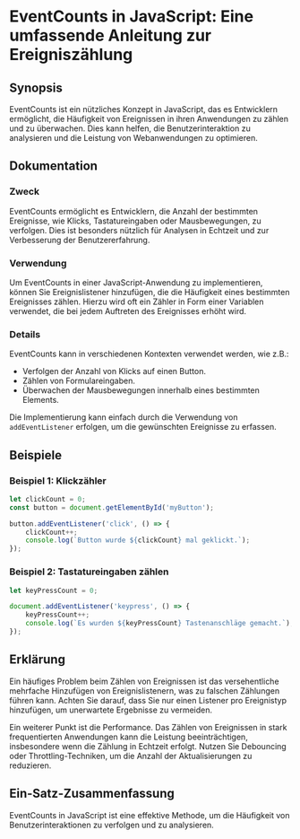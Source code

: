 <!--
Meta Description: # EventCounts in JavaScript: Eine umfassende Anleitung zur Ereigniszählung ## Synopsis EventCounts ist ein nützliches Konzept in JavaScript, das es En...
Meta Keywords: die, von, eventcounts, javascript, zählen
-->

# EventCounts in JavaScript: Eine umfassende Anleitung zur Ereigniszählung

## Synopsis
EventCounts ist ein nützliches Konzept in JavaScript, das es Entwicklern ermöglicht, die Häufigkeit von Ereignissen in ihren Anwendungen zu zählen und zu überwachen. Dies kann helfen, die Benutzerinteraktion zu analysieren und die Leistung von Webanwendungen zu optimieren.

## Dokumentation
### Zweck
EventCounts ermöglicht es Entwicklern, die Anzahl der bestimmten Ereignisse, wie Klicks, Tastatureingaben oder Mausbewegungen, zu verfolgen. Dies ist besonders nützlich für Analysen in Echtzeit und zur Verbesserung der Benutzererfahrung.

### Verwendung
Um EventCounts in einer JavaScript-Anwendung zu implementieren, können Sie Ereignislistener hinzufügen, die die Häufigkeit eines bestimmten Ereignisses zählen. Hierzu wird oft ein Zähler in Form einer Variablen verwendet, die bei jedem Auftreten des Ereignisses erhöht wird.

### Details
EventCounts kann in verschiedenen Kontexten verwendet werden, wie z.B.:
- Verfolgen der Anzahl von Klicks auf einen Button.
- Zählen von Formulareingaben.
- Überwachen der Mausbewegungen innerhalb eines bestimmten Elements.

Die Implementierung kann einfach durch die Verwendung von `addEventListener` erfolgen, um die gewünschten Ereignisse zu erfassen.

## Beispiele
### Beispiel 1: Klickzähler
```javascript
let clickCount = 0;
const button = document.getElementById('myButton');

button.addEventListener('click', () => {
    clickCount++;
    console.log(`Button wurde ${clickCount} mal geklickt.`);
});
```

### Beispiel 2: Tastatureingaben zählen
```javascript
let keyPressCount = 0;

document.addEventListener('keypress', () => {
    keyPressCount++;
    console.log(`Es wurden ${keyPressCount} Tastenanschläge gemacht.`);
});
```

## Erklärung
Ein häufiges Problem beim Zählen von Ereignissen ist das versehentliche mehrfache Hinzufügen von Ereignislistenern, was zu falschen Zählungen führen kann. Achten Sie darauf, dass Sie nur einen Listener pro Ereignistyp hinzufügen, um unerwartete Ergebnisse zu vermeiden.

Ein weiterer Punkt ist die Performance. Das Zählen von Ereignissen in stark frequentierten Anwendungen kann die Leistung beeinträchtigen, insbesondere wenn die Zählung in Echtzeit erfolgt. Nutzen Sie Debouncing oder Throttling-Techniken, um die Anzahl der Aktualisierungen zu reduzieren.

## Ein-Satz-Zusammenfassung
EventCounts in JavaScript ist eine effektive Methode, um die Häufigkeit von Benutzerinteraktionen zu verfolgen und zu analysieren.